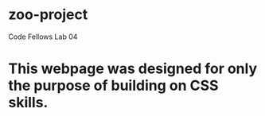 # zoo-project

Code Fellows Lab 04

# This webpage was designed for only the purpose of building on CSS skills.

